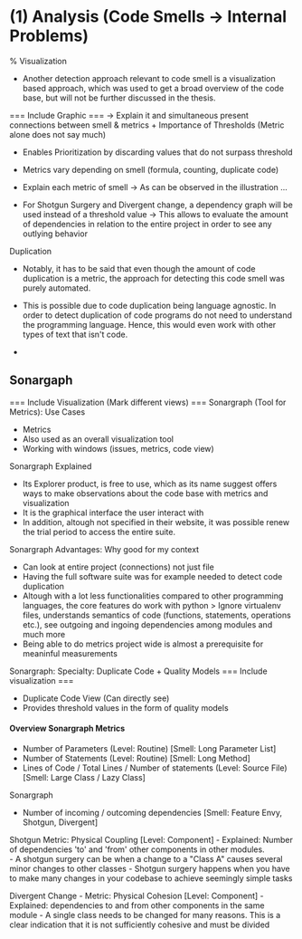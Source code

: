 # (1) Analysis (Code Smells -> Internal Problems) 

% Visualization
- Another detection approach relevant to code smell is a visualization based approach, which was used to get a broad overview of the code base, but will not be further discussed in the thesis. 


=== Include Graphic ===
-> Explain it and simultaneous present connections between smell & metrics + Importance of Thresholds (Metric alone does not say much)
- Enables Prioritization by discarding values that do not surpass threshold
- Metrics vary depending on smell (formula, counting, duplicate code)


- Explain each metric of smell
	-> As can be observed in the illustration ...

- For Shotgun Surgery and Divergent change, a dependency graph will be used instead of a threshold value
	-> This allows to evaluate the amount of dependencies in relation to the entire project in order to see any outlying behavior

Duplication
- Notably, it has to be said that even though the amount of code duplication is a metric, the approach for detecting this code smell was purely automated. 
- This is possible due to code duplication being language agnostic. In order to detect duplication of code programs do not need to understand the programming language. Hence, this would even work with other types of text that isn't code.

-
Sonargaph
-

=== Include Visualization (Mark different views) ===
Sonargraph (Tool for Metrics): Use Cases
- Metrics
- Also used as an overall visualization tool
- Working with windows (issues, metrics, code view)

Sonargraph Explained
- Its Explorer product, is free to use, which as its name suggest offers ways to make observations about the code base with metrics and visualization
- It is the graphical interface the user interact with
- In addition, altough not specified in their website, it was possible renew the trial period to access the entire suite. 

Sonargraph Advantages: Why good for my context
- Can look at entire project (connections) not just file	
- Having the full software suite was for example needed to detect code duplication
- Altough with a lot less functionalities compared to other programming languages, the core features do work with python  > Ignore virtualenv files, understands semantics of code (functions, statements, operations etc.), see outgoing and ingoing dependencies among modules and much more
- Being able to do metrics project wide is almost a prerequisite for meaninful measurements

Sonargraph: Specialty: Duplicate Code + Quality Models
=== Include visualization ===
- Duplicate Code View (Can directly see)
- Provides threshold values in the form of quality models






#### Overview Sonargraph Metrics
- Number of Parameters (Level: Routine) [Smell: Long Parameter List]
- Number of Statements (Level: Routine) [Smell: Long Method]
- Lines of Code / Total Lines / Number of statements (Level: Source File) [Smell: Large Class / Lazy Class]

Sonargraph
- Number of incoming / outcoming dependencies [Smell: Feature Envy, Shotgun, Divergent]

Shotgun Metric: Physical Coupling [Level: Component]
	- Explained: Number of dependencies 'to' and 'from' other components in other modules.  
	- A shotgun surgery can be when a change to a "Class A" causes several minor changes to other classes
	- Shotgun surgery happens when you have to make many changes in your codebase to achieve seemingly simple tasks

Divergent Change
	- Metric: Physical Cohesion [Level: Component]
	- Explained: dependencies to and from other components in the same module
	- A single class needs to be changed for many reasons.
	This is a clear indication that it is not sufficiently
	cohesive and must be divided

